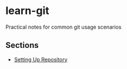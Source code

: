 # learn-git
Practical notes for common git usage scenarios

## Sections
* [Setting Up Repository](learn-git/setting-up-repository.md) 
